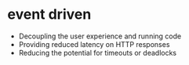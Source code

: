 # event driven
- Decoupling the user experience and running code
- Providing reduced latency on HTTP responses
- Reducing the potential for timeouts or deadlocks



